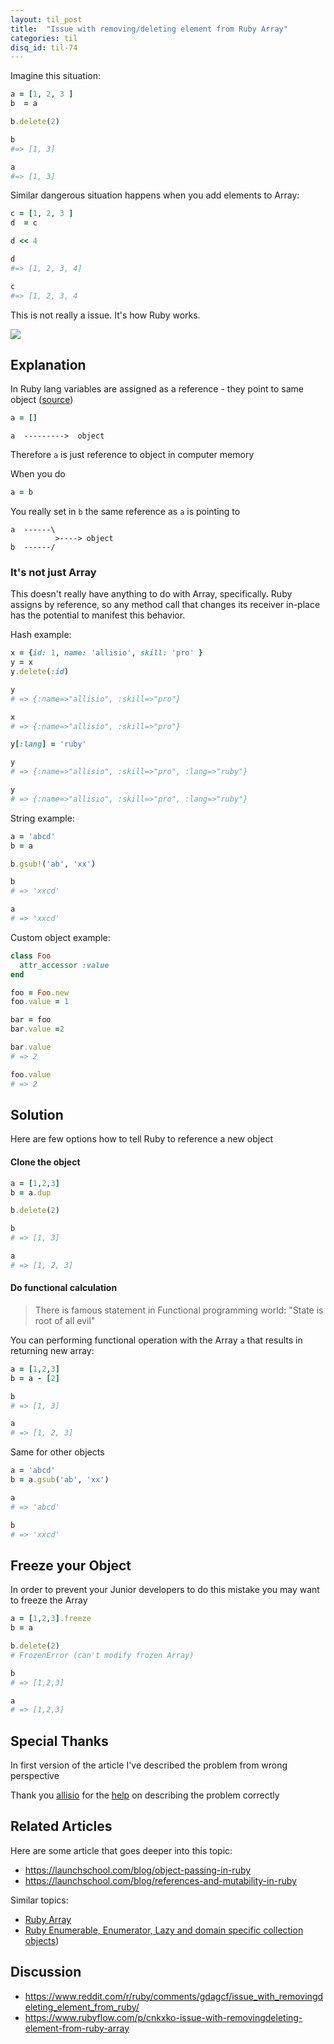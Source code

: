 ```yaml
---
layout: til_post
title:  "Issue with removing/deleting element from Ruby Array"
categories: til
disq_id: til-74
---
```



Imagine this situation:


```ruby
a = [1, 2, 3 ]
b  = a

b.delete(2)

b
#=> [1, 3]

a
#=> [1, 3]
```

Similar dangerous situation happens when you add elements to Array:


```ruby
c = [1, 2, 3 ]
d  = c

d << 4

d
#=> [1, 2, 3, 4]

c
#=> [1, 2, 3, 4
```

This is not really a issue. It's how Ruby works.

![](https://meme.eq8.eu/feature.jpg)

## Explanation


In Ruby lang  variables are assigned as a reference - they point to same
object ([source](https://www.ruby-lang.org/en/documentation/faq/4/#assignment))



```ruby
a = []
```

```
a  --------->  object
```

Therefore `a` is just reference to object in computer memory

When you do

```ruby
a = b
```

You really set in `b` the same reference as `a` is pointing to


```
a  ------\
          >----> object
b  ------/
```


### It's not just Array

This doesn't really have anything to do with Array, specifically. Ruby assigns by reference, so any method call that changes its receiver in-place has the potential to manifest this behavior.


Hash example:

```ruby
x = {id: 1, name: 'allisio', skill: 'pro' }
y = x
y.delete(:id)

y
# => {:name=>"allisio", :skill=>"pro"}

x
# => {:name=>"allisio", :skill=>"pro"}

y[:lang] = 'ruby'

y
# => {:name=>"allisio", :skill=>"pro", :lang=>"ruby"}

y
# => {:name=>"allisio", :skill=>"pro", :lang=>"ruby"}
```

String example:

```ruby
a = 'abcd'
b = a

b.gsub!('ab', 'xx')

b
# => 'xxcd'

a
# => 'xxcd'
```

Custom object example:

```ruby
class Foo
  attr_accessor :value
end

foo = Foo.new
foo.value = 1

bar = foo
bar.value =2

bar.value
# => 2

foo.value
# => 2
```


## Solution

Here are few options how to tell Ruby to reference a new object


#### Clone the object

```ruby
a = [1,2,3]
b = a.dup

b.delete(2)

b
# => [1, 3]

a
# => [1, 2, 3]
```

#### Do functional calculation

> There is famous statement in Functional programming world: "State is root of all evil"

You can performing functional operation  with the Array `a`  that results in returning new array:


```ruby
a = [1,2,3]
b = a - [2]

b
# => [1, 3]

a
# => [1, 2, 3]
```

Same for other objects

```ruby
a = 'abcd'
b = a.gsub('ab', 'xx')

a
# => 'abcd'

b
# => 'xxcd'
```

## Freeze your Object

In order to prevent your Junior developers to do this mistake you may
want to freeze the Array

```ruby
a = [1,2,3].freeze
b = a

b.delete(2)
# FrozenError (can't modify frozen Array)

b
# => [1,2,3]

a
# => [1,2,3]
```

## Special Thanks

In first version of the article I've described the problem from wrong
perspective

Thank you [allisio](https://www.reddit.com/user/allisio/) for the [help](https://www.reddit.com/r/ruby/comments/gdagcf/issue_with_removingdeleting_element_from_ruby/fpg7t8m?utm_source=share&utm_medium=web2x) on describing the problem correctly

## Related Articles


Here are some article that goes deeper into this topic:

* <https://launchschool.com/blog/object-passing-in-ruby>
* <https://launchschool.com/blog/references-and-mutability-in-ruby>

Similar topics:

* [Ruby Array](https://blog.eq8.eu/til/ruby-array.html)
* [Ruby Enumerable, Enumerator, Lazy and domain specific collection objects](https://blog.eq8.eu/article/ruby-enumerable-enumerator-lazy-and-domain-specific-collections.html))


## Discussion

* <https://www.reddit.com/r/ruby/comments/gdagcf/issue_with_removingdeleting_element_from_ruby/>
* <https://www.rubyflow.com/p/cnkxko-issue-with-removingdeleting-element-from-ruby-array>
